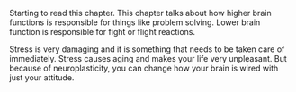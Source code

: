 Starting to read this chapter. This chapter talks about how higher brain functions is responsible for things like problem solving. Lower brain function is responsible for fight or flight reactions.

Stress is very damaging and it is something that needs to be taken care of immediately. Stress causes aging and makes your life very unpleasant. But because of neuroplasticity, you can change how your brain is wired with just your attitude.
